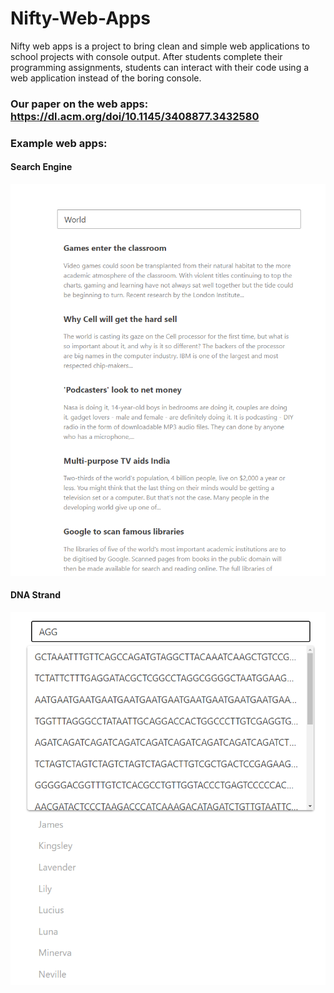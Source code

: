 # Nifty-Web-Apps
Nifty web apps is a project to bring clean and simple web applications to school projects with console output. After students complete their programming assignments, students can interact with their code using a web application instead of the boring console.  

### Our paper on the web apps: https://dl.acm.org/doi/10.1145/3408877.3432580

### Example web apps:  
#### Search Engine
![Search Engine](Search%20Engine.png)  

#### DNA Strand
![DNA Strand](DNAStrand.png)
